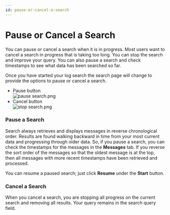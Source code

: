 ```yaml
---
id: pause-or-cancel-a-search
---
```


# Pause or Cancel a Search

You can pause or cancel a search when it is in progress. Most users want
to cancel a search in progress that is taking too long. You can stop the
search and improve your query. You can also pause a search and check
timestamps to see what data has been searched so far.

Once you have started your log search the search page will change to
provide the options to pause or cancel a search.

-   Pause button  
    ![pause search.png](/@api/deki/files/11353)
-   Cancel button  
    ![stop search.png](/@api/deki/files/11354)

### Pause a Search

Search always retrieves and displays messages in reverse chronological
order. Results are found walking backward in time from your most current
data and progressing through older data. So, if you pause a search, you
can check the timestamps for the messages in the **Messages** tab. If
you reverse the sort order of the messages so that the oldest message is
at the top, then all messages with more recent timestamps have been
retrieved and processed.

You can resume a paused search; just click **Resume** under
the **Start** button.

### Cancel a Search

When you cancel a search, you are stopping all progress on the current
search and removing all results. Your query remains in the search query
field.
